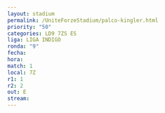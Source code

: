 ```yaml
---
layout: stadium
permalink: /UniteForzeStadium/palco-kingler.html
priority: "50"
categories: LD9 7ZS ES
liga: LIGA INDIGO
ronda: "9"
fecha: 
hora: 
match: 1
local: 7Z
r1: 1
r2: 2
out: E
stream:
---
```


